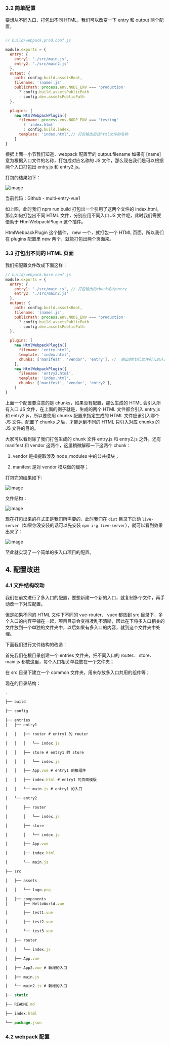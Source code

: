 ### 3.2 简单配置
要想从不同入口，打包出不同 HTML，我们可以改变一下 entry 和 output 两个配置，
```javascript

// build/webpack.prod.conf.js

module.exports = {
  entry: {
    entry1: './src/main.js',
    entry2: './src/main2.js'
  },
  output: {
    path: config.build.assetsRoot,
    filename: '[name].js',
    publicPath: process.env.NODE_ENV === 'production'
      ? config.build.assetsPublicPath
      : config.dev.assetsPublicPath
  },

  plugins: [
    new HtmlWebpackPlugin({
      filename: process.env.NODE_ENV === 'testing'
        ? 'index.html'
        : config.build.index,
      template: 'index.html',// 打包输出后该html文件的名称
    ]
}
```
根据上面一小节我们知道，webpack 配置里的 output.filename 如果有 [name] 意为根据入口文件的名称，打包成对应名称的 JS 文件，那么现在我们是可以根据两个入口打包出 entry.js 和 entry2.js。

打包的结果如下：

![image](https://github.com/zjoney/Webpack_multi_entry_configuration/blob/entry-vue3/images/1.png)

当前代码：Github - multi-entry-vue1

如上图，此时我们 npm run build 打包出一个引用了这两个文件的 index.html，那么如何打包出不同 HTML 文件，分别应用不同入口 JS 文件呢，此时我们需要借助于 HtmlWebpackPlugin 这个插件。

HtmlWebpackPlugin 这个插件， new 一个，就打包一个 HTML 页面，所以我们在 plugins 配置里 new 两个，就能打包出两个页面来。

### 3.3 打包出不同的 HTML 页面
我们把配置文件改成下面这样：

```javascript
// build/webpack.base.conf.js
module.exports = {
  entry: {
    entry1: './src/main.js', // 打包输出的chunk名为entry
    entry2: './src/main2.js'
  },
  output: {
    path: config.build.assetsRoot,
    filename: '[name].js',
    publicPath: process.env.NODE_ENV === 'production'
      ? config.build.assetsPublicPath
      : config.dev.assetsPublicPath
  },

  plugins: [
    new HtmlWebpackPlugin({
      filename: 'entry.html',
      template: 'index.html',
      chunks: ['manifest', 'vendor', 'entry'], //  输出的html文件引入的入口chunk
    ],
    new HtmlWebpackPlugin({
      filename: 'entry2.html',
      template: 'index.html',
      chunks: ['manifest', 'vendor', 'entry2'], 
    ]
}
```
上面一个配置要注意的是 chunks，如果没有配置，那么生成的 HTML 会引入所有入口 JS 文件，在上面的例子就是，生成的两个 HTML 文件都会引入 entry.js 和 entry2.js，所以要使用 chunks 配置来指定生成的 HTML 文件应该引入哪个 JS 文件。配置了 chunks 之后，才能达到不同的 HTML 只引入对应 chunks 的 JS 文件的目的。

大家可以看到除了我们打包生成的 chunk 文件 entry.js 和 entry2.js 之外，还有 manifest 和 vendor 这两个，这里稍微解释一下这两个 chunk：

 1. vendor 是指提取涉及 node_modules 中的公共模块；

 2. manifest 是对 vendor 模块做的缓存；

打包完的结果如下:

![image](https://github.com/zjoney/Webpack_multi_entry_configuration/blob/entry-vue3/images/2.png)

文件结构：

![image](https://github.com/zjoney/Webpack_multi_entry_configuration/blob/entry-vue3/images/3.png)



现在打包出来的样式正是我们所需要的，此时我们在 `dist` 目录下启动 `live-server`（如果你没安装的话可以先安装 `npm i-g live-server`），就可以看到效果出来了：

![image](https://github.com/zjoney/Webpack_multi_entry_configuration/blob/entry-vue3/images/4.gif)

至此就实现了一个简单的多入口项目的配置。

## 4. 配置改进

### 4.1 文件结构改动

我们在前文进行了多入口的配置，要想新建一个新的入口，就复制多个文件，再手动改一下对应配置。

但是如果不同的 HTML 文件下不同的 vue-router、 vuex 都放到 src 目录下，多个入口的内容平铺在一起，项目目录会变得凌乱不清晰，因此在下将多入口相关的文件放到一个单独的文件夹中，以后如果有多入口的内容，就到这个文件夹中处理。

下面我们进行文件结构的改造：

首先我们在根目录创建一个 entries 文件夹，把不同入口的 router、 store、 main.js 都放这里，每个入口相关单独放在一个文件夹；

在 src 目录下建立一个 common 文件夹，用来存放多入口共用的组件等；

现在的目录结构：

```javascript
.

├── build

├── config

├── entries
│   ├── entry1

│   │   ├── router # entry1 的 router

│   │   │   └── index.js

│   │   ├── store # entry1 的 store

│   │   │   └── index.js

│   │   ├── App.vue # entry1 的根组件

│   │   ├── index.html # entry1 的页面模版

│   │   └── main.js # entry1 的入口

│   └── entry2

│       ├── router

│       │   └── index.js

│       ├── store

│       │   └── index.js

│       ├── App.vue

│       ├── index.html

│       └── main.js

├── src

│   ├── assets

│   │   └── logo.png

│   ├── components
│       ├── HelloWorld.vue

│       ├── test1.vue

│       ├── test2.vue

│       └── test3.vue

│   ├── router

│   │   └── index.js

│   ├── App.vue

│   ├── App2.vue # 新增的入口

│   ├── main.js

│   └── main2.js # 新增的入口

├── static

├── README.md

├── index.html

└── package.json
```

### 4.2 webpack 配置





